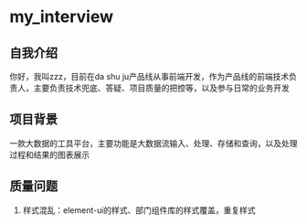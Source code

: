 # my_interview

## 自我介绍

你好，我叫zzz，目前在da shu ju产品线从事前端开发，作为产品线的前端技术负责人，主要负责技术兜底、答疑、项目质量的把控等，以及参与日常的业务开发



## 项目背景

一款大数据的工具平台，主要功能是大数据流输入、处理、存储和查询，以及处理过程和结果的图表展示



## 质量问题

1. 样式混乱：element-ui的样式、部门组件库的样式覆盖，重复样式
